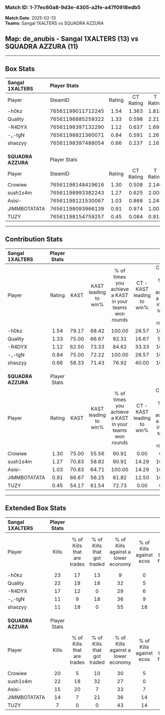 ### Match ID: 1-77ec60a8-9d3e-4305-a2fe-a47f0918edb5  
**Match Date**: 2025-02-13  
**Teams**: Sangal 1XALTERS vs SQUADRA AZZURA  

## **Map**: de_anubis - Sangal 1XALTERS (13) vs SQUADRA AZZURA (11)  
---  

## Box Stats  

| **Sangal 1XALTERS** | Player Stats      |        |           |          |       |       |       |         |        |      |     |
| :- | :- | :-: | :-: | :-: | :-: | :-: | :-: | :-: | :-: | :-: | :-: |
| Player              | SteamID           | Rating | CT Rating | T Rating | KAST  |  ADR  | Kills | Assists | Deaths | K/D  | HS% |
| -h0kz               | 76561199011712245 |  1.54  |   1.363   |  1.818   | 79.17 | 105.1 |  23   |    6    |   13   | 1.77 | 60  |
| Quality             | 76561198885259322 |  1.33  |   0.598   |  2.211   | 75.00 | 96.3  |  22   |    6    |   18   | 1.22 | 77  |
| -R4DYX              | 76561198397132290 |  1.12  |   0.637   |  1.695   | 62.50 | 85.5  |  17   |    7    |   14   | 1.21 | 64  |
| -_-tgN              | 76561198821360071 |  0.84  |   0.591   |  1.267   | 75.00 | 56.1  |  11   |    8    |   17   | 0.65 | 54  |
| shaszyy             | 76561198397488054 |  0.66  |   0.237   |  1.167   | 58.33 | 36.4  |  11   |    3    |   16   | 0.69 | 27  |
|                     |                   |        |           |          |       |       |       |         |        |      |     |
|                     |                   |        |           |          |       |       |       |         |        |      |     |
|                     |                   |        |           |          |       |       |       |         |        |      |     |
| **SQUADRA AZZURA**  | Player Stats      |        |           |          |       |       |       |         |        |      |     |
| Player              | SteamID           | Rating | CT Rating | T Rating | KAST  |  ADR  | Kills | Assists | Deaths | K/D  | HS% |
| Crowiee             | 76561198148419616 |  1.30  |   0.508   |  2.140   | 75.00 | 83.3  |  20   |    4    |   14   | 1.43 | 35  |
| sush1s4m            | 76561198993382243 |  1.27  |   0.625   |  2.008   | 70.83 | 91.5  |  22   |    2    |   18   | 1.22 | 45  |
| Asisi-              | 76561198121530067 |  1.03  |   0.868   |  1.245   | 70.83 | 75.5  |  15   |    7    |   16   | 0.94 | 66  |
| JIMMBOTATATA        | 76561198093966139 |  0.91  |   0.974   |  1.003   | 66.67 | 75.4  |  14   |    5    |   18   | 0.78 | 57  |
| TUZY                | 76561198154759257 |  0.45  |   0.084   |  0.914   | 54.17 | 41.3  |   7   |    3    |   18   | 0.39 | 85  |
---  

## Contribution Stats  

| **Sangal 1XALTERS** | Player Stats |       |                      |                                                        |                           |                                                             |                          |                                                            |
| :- | :-: | :-: | :-: | :-: | :-: | :-: | :-: | :-: |
| Player              |    Rating    | KAST  | KAST leading to win% | % of times you achieve a KAST in your teams won rounds | CT - KAST leading to win% | CT - % of times you achieve a KAST in your teams won rounds | T - KAST leading to win% | T - % of times you achieve a KAST in your teams won rounds |
| -h0kz               |     1.54     | 79.17 |        68.42         |                         100.00                         |           28.57           |                           100.00                            |          91.67           |                           100.00                           |
| Quality             |     1.33     | 75.00 |        66.67         |                         92.31                          |           16.67           |                            50.00                            |          91.67           |                           100.00                           |
| -R4DYX              |     1.12     | 62.50 |        73.33         |                         84.62                          |           33.33           |                           100.00                            |          100.00          |                           81.82                            |
| -_-tgN              |     0.84     | 75.00 |        72.22         |                         100.00                         |           28.57           |                           100.00                            |          100.00          |                           100.00                           |
| shaszyy             |     0.66     | 58.33 |        71.43         |                         76.92                          |           40.00           |                           100.00                            |          88.89           |                           72.73                            |
|                     |              |       |                      |                                                        |                           |                                                             |                          |                                                            |
|                     |              |       |                      |                                                        |                           |                                                             |                          |                                                            |
|                     |              |       |                      |                                                        |                           |                                                             |                          |                                                            |
| **SQUADRA AZZURA**  | Player Stats |       |                      |                                                        |                           |                                                             |                          |                                                            |
| Player              |    Rating    | KAST  | KAST leading to win% | % of times you achieve a KAST in your teams won rounds | CT - KAST leading to win% | CT - % of times you achieve a KAST in your teams won rounds | T - KAST leading to win% | T - % of times you achieve a KAST in your teams won rounds |
| Crowiee             |     1.30     | 75.00 |        55.56         |                         90.91                          |           0.00            |                            0.00                             |          90.91           |                           100.00                           |
| sush1s4m            |     1.27     | 70.83 |        58.82         |                         90.91                          |           14.29           |                           100.00                            |          90.00           |                           90.00                            |
| Asisi-              |     1.03     | 70.83 |        64.71         |                         100.00                         |           14.29           |                           100.00                            |          100.00          |                           100.00                           |
| JIMMBOTATATA        |     0.91     | 66.67 |        56.25         |                         81.82                          |           12.50           |                           100.00                            |          100.00          |                           80.00                            |
| TUZY                |     0.45     | 54.17 |        61.54         |                         72.73                          |           0.00            |                            0.00                             |          88.89           |                           80.00                            |
---  

## Extended Box Stats  

| **Sangal 1XALTERS** | Player Stats |                            |                            |                                    |                         |                              |                                 |        |                             |                                     |                          |                               |                            |
| :- | :-: | :-: | :-: | :-: | :-: | :-: | :-: | :-: | :-: | :-: | :-: | :-: | :-: |
| Player              |    Kills     | % of Kills that are trades | % of Kills that got traded | % of Kills against a lower economy | % of Kills against ecos | % of Kills that are flawless | % of Kills that are close duels | Deaths | % of Deaths that get traded | % of Deaths against a lower economy | % of Deaths against ecos | % of Deaths that are flawless | % of Deaths that are close |
| -h0kz               |      23      |             17             |             13             |                 9                  |            0            |              65              |                9                |   13   |             15              |                  8                  |            0             |              62               |             15             |
| Quality             |      22      |             18             |             18             |                 32                 |            5            |              59              |                5                |   18   |             17              |                 22                  |            6             |              61               |             0              |
| -R4DYX              |      17      |             12             |             0              |                 29                 |            6            |              59              |                6                |   14   |             14              |                 14                  |            0             |              79               |             7              |
| -_-tgN              |      11      |             9              |             18             |                 36                 |            9            |              45              |               18                |   17   |             24              |                 12                  |            6             |              65               |             6              |
| shaszyy             |      11      |             18             |             0              |                 55                 |           18            |              73              |                9                |   16   |             13              |                 13                  |            0             |              100              |             0              |
|                     |              |                            |                            |                                    |                         |                              |                                 |        |                             |                                     |                          |                               |                            |
|                     |              |                            |                            |                                    |                         |                              |                                 |        |                             |                                     |                          |                               |                            |
|                     |              |                            |                            |                                    |                         |                              |                                 |        |                             |                                     |                          |                               |                            |
| **SQUADRA AZZURA**  | Player Stats |                            |                            |                                    |                         |                              |                                 |        |                             |                                     |                          |                               |                            |
| Player              |    Kills     | % of Kills that are trades | % of Kills that got traded | % of Kills against a lower economy | % of Kills against ecos | % of Kills that are flawless | % of Kills that are close duels | Deaths | % of Deaths that get traded | % of Deaths against a lower economy | % of Deaths against ecos | % of Deaths that are flawless | % of Deaths that are close |
| Crowiee             |      20      |             5              |             10             |                 30                 |            5            |              70              |                0                |   14   |              7              |                 14                  |            0             |              71               |             0              |
| sush1s4m            |      22      |             18             |             32             |                 27                 |            0            |              77              |                5                |   18   |             11              |                  6                  |            0             |              72               |             6              |
| Asisi-              |      15      |             20             |             7              |                 33                 |            7            |              80              |                0                |   16   |              6              |                  6                  |            0             |              38               |             19             |
| JIMMBOTATATA        |      14      |             7              |             21             |                 36                 |           14            |              79              |               14                |   18   |             17              |                 11                  |            0             |              67               |             6              |
| TUZY                |      7       |             0              |             0              |                 43                 |           14            |              43              |               14                |   18   |             11              |                  6                  |            0             |              56               |             11             |
